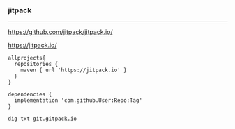 ### jitpack
---
https://github.com/jitpack/jitpack.io/

https://jitpack.io/

```
allprojects{
  repositories {
    maven { url 'https://jitpack.io' }
  }
}

dependencies {
  implementation 'com.github.User:Repo:Tag'
}
```

```sh
dig txt git.gitpack.io
```

```
```


